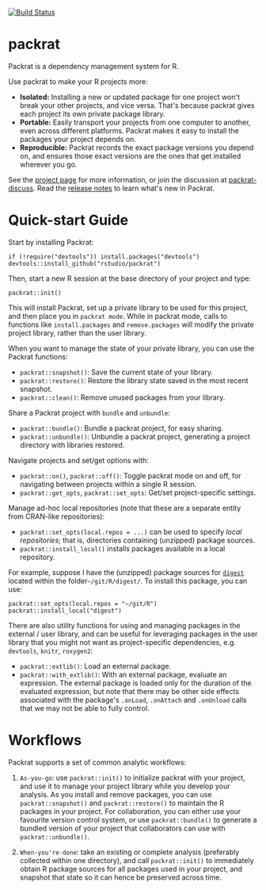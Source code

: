 [![Build Status](https://travis-ci.org/rstudio/packrat.png)](https://travis-ci.org/rstudio/packrat)
# packrat

Packrat is a dependency management system for R.

Use packrat to make your R projects more:

* **Isolated:** Installing a new or updated package for one project won't break
  your other projects, and vice versa. That's because packrat gives each
  project its own private package library.
* **Portable:** Easily transport your projects from one computer to another,
  even across different platforms. Packrat makes it easy to install the
  packages your project depends on.
* **Reproducible:** Packrat records the exact package versions you depend on,
  and ensures those exact versions are the ones that get installed wherever you
  go.

See the [project page](http://rstudio.github.io/packrat/) for more information,
or join the discussion at
[packrat-discuss](https://groups.google.com/forum/#!forum/packrat-discuss).
Read the [release
notes](https://github.com/rstudio/packrat/blob/master/NEWS.md) to learn what's
new in Packrat.

# Quick-start Guide

Start by installing Packrat:

    if (!require("devtools")) install.packages("devtools")
    devtools::install_github("rstudio/packrat")

Then, start a new R session at the base directory of your project and type:

    packrat::init()

This will install Packrat, set up a private library to be used for this
project, and then place you in `packrat mode`. While in packrat mode, calls to
functions like `install.packages` and `remove.packages` will modify the
private project library, rather than the user library.

When you want to manage the state of your private library, you can use the
Packrat functions:

- `packrat::snapshot()`: Save the current state of your library.
- `packrat::restore()`: Restore the library state saved in the most recent
  snapshot.
- `packrat::clean()`: Remove unused packages from your library.

Share a Packrat project with `bundle` and `unbundle`:
- `packrat::bundle()`: Bundle a packrat project, for easy sharing.
- `packrat::unbundle()`: Unbundle a packrat project, generating a project
  directory with libraries restored.

Navigate projects and set/get options with:
- `packrat::on()`, `packrat::off()`: Toggle packrat mode on and off, for
  navigating between projects within a single R session.
- `packrat::get_opts`, `packrat::set_opts`: Get/set project-specific settings.

Manage ad-hoc local repositories (note that these are a separate entity from
CRAN-like repositories):
- `packrat::set_opts(local.repos = ...)` can be used to specify *local
  repositories*; that is, directories containing (unzipped) package sources.
- `packrat::install_local()` installs packages available in a local
  repository.

For example, suppose I have the (unzipped) package sources for
[`digest`](http://cran.r-project.org/web/packages/digest/index.html) located
within the folder`~/git/R/digest/`. To install this package, you can use:

    packrat::set_opts(local.repos = "~/git/R")
    packrat::install_local("digest")

There are also utility functions for using and managing packages in the
external / user library, and can be useful for leveraging packages in the user
library that you might not want as project-specific dependencies, e.g.
`devtools`, `knitr`, `roxygen2`:

- `packrat::extlib()`: Load an external package.
- `packrat::with_extlib()`: With an external package, evaluate an expression.
  The external package is loaded only for the duration of the evaluated
  expression, but note that there may be other side effects associated with
  the package's `.onLoad`, `.onAttach` and `.onUnload` calls that we may not
  be able to fully control.

# Workflows

Packrat supports a set of common analytic workflows:

1. `As-you-go`: use `packrat::init()` to initialize packrat with your project,
   and use it to manage your project library while you develop your analysis.
   As you install and remove packages, you can use `packrat::snapshot()` and
   `packrat::restore()` to maintain the R packages in your project. For
   collaboration, you can either use your favourite version control system, or
   use `packrat::bundle()` to generate a bundled version of your project that
   collaborators can use with `packrat::unbundle()`.

2. `When-you're-done`: take an existing or complete analysis (preferably
   collected within one directory), and call `packrat::init()` to immediately
   obtain R package sources for all packages used in your project, and snapshot
   that state so it can hence be preserved across time.
